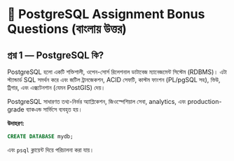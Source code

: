 # 📘 PostgreSQL Assignment Bonus Questions (বাংলায় উত্তর)

## প্রশ্ন 1 — PostgreSQL কি?

PostgreSQL হলো একটি শক্তিশালী, ওপেন-সোর্স রিলেশনাল ডাটাবেজ ম্যানেজমেন্ট সিস্টেম (RDBMS)। এটা স্ট্যান্ডার্ড SQL সমর্থন করে এবং জটিল ট্রানজেকশন, ACID সেফটি, কাস্টম ফাংশন (PL/pgSQL সহ), ভিউ, ট্রিগার, এবং এক্সটেনশান (যেমন PostGIS) দেয়।  

PostgreSQL সাধারণত তথ্য-নির্ভর অ্যাপ্লিকেশন, জিওস্পেশিয়াল সেবা, analytics, এবং production-grade ব্যাকএন্ড সার্ভিসে ব্যবহৃত হয়।  

**উদাহরণ:**  
```sql
CREATE DATABASE mydb;
```
এবং `psql` ক্লায়েন্ট দিয়ে পরিচালনা করা যায়।
